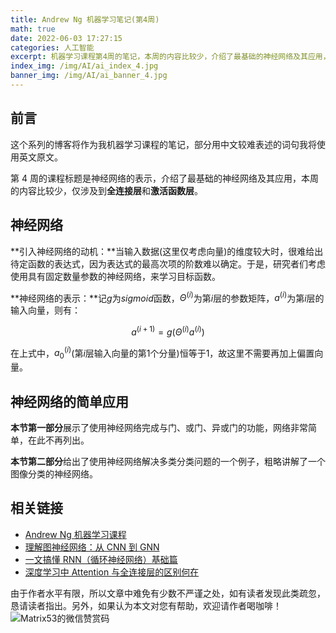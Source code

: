 ```yaml
---
title: Andrew Ng 机器学习笔记(第4周)
math: true
date: 2022-06-03 17:27:15
categories: 人工智能
excerpt: 机器学习课程第4周的笔记，本周的内容比较少，介绍了最基础的神经网络及其应用，本文篇幅也较短。
index_img: /img/AI/ai_index_4.jpg
banner_img: /img/AI/ai_banner_4.jpg
---
```


## 前言

这个系列的博客将作为我机器学习课程的笔记，部分用中文较难表述的词句我将使用英文原文。

第 4 周的课程标题是神经网络的表示，介绍了最基础的神经网络及其应用，本周的内容比较少，仅涉及到**全连接层**和**激活函数层**。

## 神经网络

**引入神经网络的动机：**当输入数据(这里仅考虑向量)的维度较大时，很难给出待定函数的表达式，因为表达式的最高次项的阶数难以确定。于是，研究者们考虑使用具有固定数量参数的神经网络，来学习目标函数。

**神经网络的表示：**记$g$为$sigmoid$函数，$\Theta^{(i)}$为第$i$层的参数矩阵，$a^{(i)}$为第$i$层的输入向量，则有：

$$
a^{(i+1)}=g\left(\Theta^{(i)}a^{(i)}\right)
$$

在上式中，$a_0^{(i)}$(第$i$层输入向量的第$1$个分量)恒等于$1$，故这里不需要再加上偏置向量。

## 神经网络的简单应用

**本节第一部分**展示了使用神经网络完成与门、或门、异或门的功能，网络非常简单，在此不再列出。

**本节第二部分**给出了使用神经网络解决多类分类问题的一个例子，粗略讲解了一个图像分类的神经网络。

## 相关链接

- [Andrew Ng 机器学习课程](https://www.coursera.org/learn/machine-learning)
- [理解图神经网络：从 CNN 到 GNN](https://zhuanlan.zhihu.com/p/463666907)
- [一文搞懂 RNN（循环神经网络）基础篇](https://zhuanlan.zhihu.com/p/30844905)
- [深度学习中 Attention 与全连接层的区别何在](https://www.zhihu.com/question/320174043/answer/651998472)

由于作者水平有限，所以文章中难免有少数不严谨之处，如有读者发现此类疏忽，恳请读者指出。另外，如果认为本文对您有帮助，欢迎请作者喝咖啡！![Matrix53的微信赞赏码](/img/global/wxQRcode_pay.png)
